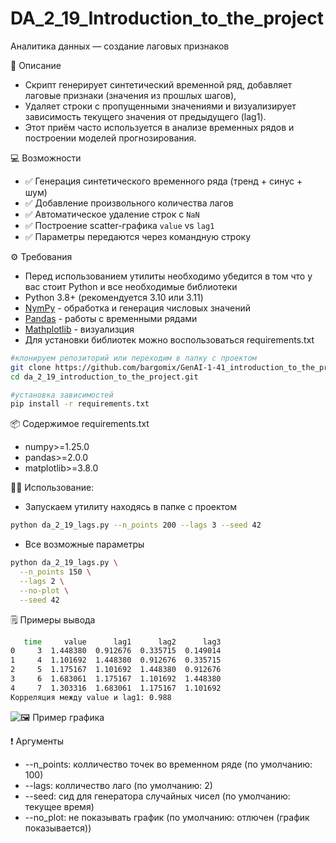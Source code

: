 # DA_2_19_Introduction_to_the_project
Аналитика данных — создание лаговых признаков

📘 Описание
- Скрипт генерирует синтетический временной ряд, добавляет лаговые признаки (значения из прошлых шагов),
- Удаляет строки с пропущенными значениями и визуализирует зависимость текущего значения от предыдущего (lag1).
- Этот приём часто используется в анализе временных рядов и построении моделей прогнозирования.

💻 Возможности
- ✅ Генерация синтетического временного ряда (тренд + синус + шум)
- ✅ Добавление произвольного количества лагов
- ✅ Автоматическое удаление строк с `NaN`
- ✅ Построение scatter-графика `value` vs `lag1`
- ✅ Параметры передаются через командную строку

⚙️ Требования
- Перед использованием утилиты необходимо убедится в том что у вас стоит Python и все необходимые библиотеки
- Python 3.8+ (рекомендуется 3.10 или 3.11)
- [NymPy](https://numpy.org/) - обработка и генерация числовых значений
- [Pandas](https://pandas.pydata.org/) - работы с временными рядами
- [Mathplotlib](https://matplotlib.org/) - визуализция
- Для установки библиотек можно воспользоваться requirements.txt
```bash
#клонируем репозиторий или переходим в папку с проектом
git clone https://github.com/bargomix/GenAI-1-41_introduction_to_the_project.git
cd da_2_19_introduction_to_the_project.git

#установка зависимостей
pip install -r requirements.txt
```

📦 Содержимое requirements.txt
- numpy>=1.25.0
- pandas>=2.0.0
- matplotlib>=3.8.0

🏃‍♂️ Использование:
- Запускаем утилиту находясь в папке с проектом
```bash
python da_2_19_lags.py --n_points 200 --lags 3 --seed 42 
```
- Все возможные параметры
```bash
python da_2_19_lags.py \
  --n_points 150 \
  --lags 2 \
  --no-plot \
  --seed 42
```

🗒 Примеры вывода
```bash
   time     value      lag1      lag2      lag3
0     3  1.448380  0.912676  0.335715  0.149014
1     4  1.101692  1.448380  0.912676  0.335715
2     5  1.175167  1.101692  1.448380  0.912676
3     6  1.683061  1.175167  1.101692  1.448380
4     7  1.303316  1.683061  1.175167  1.101692
Корреляция между value и lag1: 0.988
```
![🖼 Пример графика](https://github.com/user-attachments/assets/364451f6-018d-4ae0-ad83-0a11a3dab1e4)

❗️ Аргументы
- --n_points: колличество точек во временном ряде (по умолчанию: 100)
- --lags: колличество лаго (по умолчанию: 2)
- --seed: сид для генератора случайных чисел (по умолчанию: текущее время)
- --no_plot: не показывать график (по умолчанию: отлючен (график показывается))
